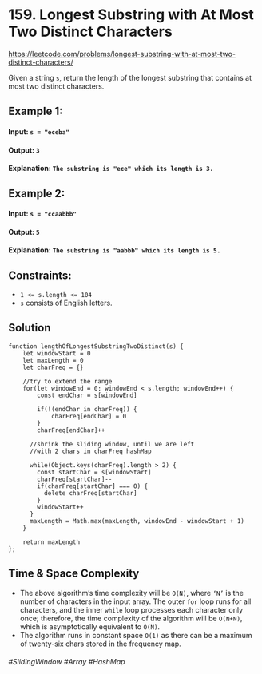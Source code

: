 # 159. Longest Substring with At Most Two Distinct Characters
https://leetcode.com/problems/longest-substring-with-at-most-two-distinct-characters/

Given a string `s`, return the length of the longest substring that contains at most two distinct characters.
## Example 1:
#### Input: `s = "eceba"`
#### Output: `3`
#### Explanation: `The substring is "ece" which its length is 3.`
## Example 2:
#### Input: `s = "ccaabbb"`
#### Output: `5`
#### Explanation: `The substring is "aabbb" which its length is 5.`
 

## Constraints:
- `1 <= s.length <= 104`
- `s` consists of English letters.
## Solution
````
function lengthOfLongestSubstringTwoDistinct(s) {
    let windowStart = 0
    let maxLength = 0
    let charFreq = {}
  
    //try to extend the range
    for(let windowEnd = 0; windowEnd < s.length; windowEnd++) {
        const endChar = s[windowEnd]
        
        if(!(endChar in charFreq)) {
            charFreq[endChar] = 0
        }
        charFreq[endChar]++
      
      //shrink the sliding window, until we are left
      //with 2 chars in charFreq hashMap
      
      while(Object.keys(charFreq).length > 2) {
        const startChar = s[windowStart]
        charFreq[startChar]--
        if(charFreq[startChar] === 0) {
          delete charFreq[startChar]
        }
        windowStart++
      }
      maxLength = Math.max(maxLength, windowEnd - windowStart + 1)
    }
    
    return maxLength
};
````
## Time & Space Complexity
- The above algorithm’s time complexity will be `O(N)`, where `‘N’` is the number of characters in the input array. The outer `for` loop runs for all characters, and the inner `while` loop processes each character only once; therefore, the time complexity of the algorithm will be `O(N+N)`, which is asymptotically equivalent to `O(N)`.
- The algorithm runs in constant space `O(1)` as there can be a maximum of twenty-six chars stored in the frequency map.

###### #SlidingWindow #Array #HashMap
